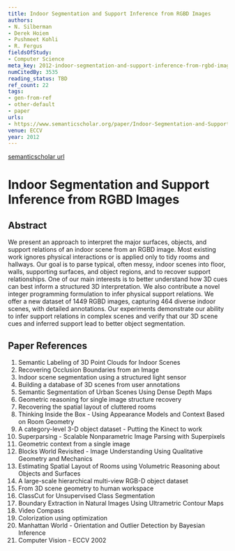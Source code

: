```yaml
---
title: Indoor Segmentation and Support Inference from RGBD Images
authors:
- N. Silberman
- Derek Hoiem
- Pushmeet Kohli
- R. Fergus
fieldsOfStudy:
- Computer Science
meta_key: 2012-indoor-segmentation-and-support-inference-from-rgbd-images
numCitedBy: 3535
reading_status: TBD
ref_count: 22
tags:
- gen-from-ref
- other-default
- paper
urls:
- https://www.semanticscholar.org/paper/Indoor-Segmentation-and-Support-Inference-from-RGBD-Silberman-Hoiem/c1994ba5946456fc70948c549daf62363f13fa2d?sort=total-citations
venue: ECCV
year: 2012
---
```


[semanticscholar url](https://www.semanticscholar.org/paper/Indoor-Segmentation-and-Support-Inference-from-RGBD-Silberman-Hoiem/c1994ba5946456fc70948c549daf62363f13fa2d?sort=total-citations)

# Indoor Segmentation and Support Inference from RGBD Images

## Abstract

We present an approach to interpret the major surfaces, objects, and support relations of an indoor scene from an RGBD image. Most existing work ignores physical interactions or is applied only to tidy rooms and hallways. Our goal is to parse typical, often messy, indoor scenes into floor, walls, supporting surfaces, and object regions, and to recover support relationships. One of our main interests is to better understand how 3D cues can best inform a structured 3D interpretation. We also contribute a novel integer programming formulation to infer physical support relations. We offer a new dataset of 1449 RGBD images, capturing 464 diverse indoor scenes, with detailed annotations. Our experiments demonstrate our ability to infer support relations in complex scenes and verify that our 3D scene cues and inferred support lead to better object segmentation.

## Paper References

1. Semantic Labeling of 3D Point Clouds for Indoor Scenes
2. Recovering Occlusion Boundaries from an Image
3. Indoor scene segmentation using a structured light sensor
4. Building a database of 3D scenes from user annotations
5. Semantic Segmentation of Urban Scenes Using Dense Depth Maps
6. Geometric reasoning for single image structure recovery
7. Recovering the spatial layout of cluttered rooms
8. Thinking Inside the Box - Using Appearance Models and Context Based on Room Geometry
9. A category-level 3-D object dataset - Putting the Kinect to work
10. Superparsing - Scalable Nonparametric Image Parsing with Superpixels
11. Geometric context from a single image
12. Blocks World Revisited - Image Understanding Using Qualitative Geometry and Mechanics
13. Estimating Spatial Layout of Rooms using Volumetric Reasoning about Objects and Surfaces
14. A large-scale hierarchical multi-view RGB-D object dataset
15. From 3D scene geometry to human workspace
16. ClassCut for Unsupervised Class Segmentation
17. Boundary Extraction in Natural Images Using Ultrametric Contour Maps
18. Video Compass
19. Colorization using optimization
20. Manhattan World - Orientation and Outlier Detection by Bayesian Inference
21. Computer Vision - ECCV 2002
